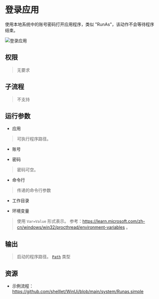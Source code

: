 # 登录应用 
使用本地系统中的账号密码打开应用程序，类似 "RunAs"，该动作不会等待程序结束。

![登录应用](./images/14.png ':size=90%')

## 权限
> 无要求

## 子流程

> 不支持

## 运行参数

* 应用
>   可执行程序路径。
* 账号
>
* 密码
> 密码可空。
* 命令行
> 传递的命令行参数
* 工作目录
>
* 环境变量
>  使用 `Var=Value` 形式表示。 参考：https://learn.microsoft.com/zh-cn/windows/win32/procthread/environment-variables 。
  
## 输出

> 启动的程序路径。 [`Path`](./types/Path.md) 类型

## 资源

* 示例流程：https://github.com/shelllet/WinUi/blob/main/system/Runas.simple




